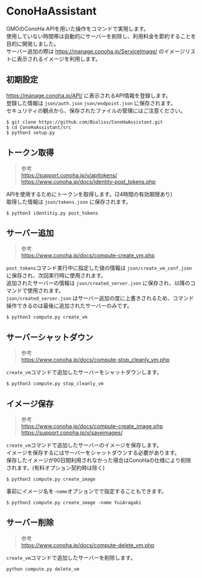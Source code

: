 # ConoHaAssistant

GMOのConoHa APIを用いた操作をコマンドで実現します。   
使用していない時間帯は自動的にサーバーを削除し、利用料金を節約することを目的に開発しました。  
サーバー追加の際は https://manage.conoha.jp/ServiceImage/ のイメージリストに表示されるイメージを利用します。

## 初期設定

https://manage.conoha.jp/API/ に表示されるAPI情報を登録します。  
登録した情報は `json/auth.json` `json/endpoint.json` に保存されます。  
セキュリティの観点から、保存されたファイルの管理にはご注意ください。

```
$ git clone https://github.com/Bioliss/ConoHaAssistant.git
$ cd ConoHaAssistant/src
$ python3 setup.py
```

## トークン取得

> 参考  
> https://support.conoha.jp/v/apitokens/  
> https://www.conoha.jp/docs/identity-post_tokens.php  

APIを使用するためにトークンを取得します。(24時間の有効期限あり)  
取得した情報は `json/tokens.json` に保存されます。  

```
$ python3 identitiy.py post_tokens
```

## サーバー追加

> 参考  
> https://www.conoha.jp/docs/compute-create_vm.php  

`post_tokens`コマンド実行中に指定した値の情報は `json/create_vm_conf.json` に保存され、次回実行時に使用されます。  
追加されたサーバーの情報は `json/created_server.json` に保存され、以降のコマンドで使用されます。  
`json/created_server.json` はサーバー追加の度に上書きされるため、コマンド操作できるのは最後に追加されたサーバーのみです。  

```
$ python3 compute.py create_vm
```

## サーバーシャットダウン

> 参考  
> https://www.conoha.jp/docs/compute-stop_cleanly_vm.php  

`create_vm`コマンドで追加したサーバーをシャットダウンします。
```
$ python3 compute.py stop_cleanly_vm
```
  
## イメージ保存

> 参考  
> https://www.conoha.jp/docs/compute-create_image.php  
> https://support.conoha.jp/v/saveimages/    

`create_vm`コマンドで追加したサーバーのイメージを保存します。  
イメージを保存するにはサーバーをシャットダウンする必要があります。  
保存したイメージが90日間利用されなかった場合はConoHaの仕様により削除されます。(有料オプション契約時は除く)  

```
$ python3 compute.py create_image
```

事前にイメージ名を`-name`オプションでで指定することもできます。  
```
$ python3 compute.py create_image -name YuiAragaki
```

## サーバー削除

> 参考  
> https://www.conoha.jp/docs/compute-delete_vm.php

`create_vm`コマンドで追加したサーバーを削除します。

```
python compute.py delete_vm
```
